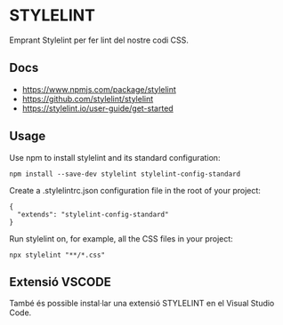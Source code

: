 # STYLELINT

Emprant Stylelint per fer lint del nostre codi CSS.

## Docs

- https://www.npmjs.com/package/stylelint
- https://github.com/stylelint/stylelint
- https://stylelint.io/user-guide/get-started

## Usage

Use npm to install stylelint and its standard configuration:

    npm install --save-dev stylelint stylelint-config-standard

Create a .stylelintrc.json configuration file in the root of your project:

    {
      "extends": "stylelint-config-standard"
    }


Run stylelint on, for example, all the CSS files in your project:


    npx stylelint "**/*.css"

## Extensió VSCODE

També és possible instal·lar una extensió STYLELINT en el Visual Studio Code.